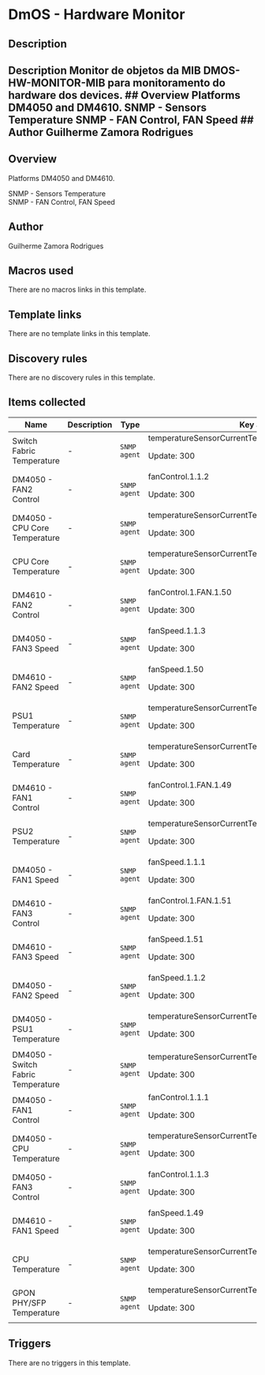 # DmOS - Hardware Monitor

## Description

## Description Monitor de objetos da MIB DMOS-HW-MONITOR-MIB para monitoramento do hardware dos devices. ## Overview Platforms DM4050 and DM4610. SNMP - Sensors Temperature SNMP - FAN Control, FAN Speed ## Author Guilherme Zamora Rodrigues 

## Overview

Platforms DM4050 and DM4610.


SNMP - Sensors Temperature  
SNMP - FAN Control, FAN Speed



## Author

Guilherme Zamora Rodrigues

## Macros used

There are no macros links in this template.

## Template links

There are no template links in this template.

## Discovery rules

There are no discovery rules in this template.

## Items collected

|Name|Description|Type|Key and additional info|
|----|-----------|----|----|
|Switch Fabric Temperature|<p>-</p>|`SNMP agent`|temperatureSensorCurrentTemperature.1.1.7.83.69.78.83.79.82.50<p>Update: 300</p>|
|DM4050 - FAN2 Control|<p>-</p>|`SNMP agent`|fanControl.1.1.2<p>Update: 300</p>|
|DM4050 - CPU Core Temperature|<p>-</p>|`SNMP agent`|temperatureSensorCurrentTemperature.CPUCore<p>Update: 300</p>|
|CPU Core Temperature|<p>-</p>|`SNMP agent`|temperatureSensorCurrentTemperature.1.1.7.83.69.78.83.79.82.53<p>Update: 300</p>|
|DM4610 - FAN2 Control|<p>-</p>|`SNMP agent`|fanControl.1.FAN.1.50<p>Update: 300</p>|
|DM4050 - FAN3 Speed|<p>-</p>|`SNMP agent`|fanSpeed.1.1.3<p>Update: 300</p>|
|DM4610 - FAN2 Speed|<p>-</p>|`SNMP agent`|fanSpeed.1.50<p>Update: 300</p>|
|PSU1 Temperature|<p>-</p>|`SNMP agent`|temperatureSensorCurrentTemperature.1.PSU1.7.83.69.78.83.79.82.49<p>Update: 300</p>|
|Card Temperature|<p>-</p>|`SNMP agent`|temperatureSensorCurrentTemperature.1.1.7.83.69.78.83.79.82.49<p>Update: 300</p>|
|DM4610 - FAN1 Control|<p>-</p>|`SNMP agent`|fanControl.1.FAN.1.49<p>Update: 300</p>|
|PSU2 Temperature|<p>-</p>|`SNMP agent`|temperatureSensorCurrentTemperature.1.PSU2.7.83.69.78.83.79.82.49<p>Update: 300</p>|
|DM4050 - FAN1 Speed|<p>-</p>|`SNMP agent`|fanSpeed.1.1.1<p>Update: 300</p>|
|DM4610 - FAN3 Control|<p>-</p>|`SNMP agent`|fanControl.1.FAN.1.51<p>Update: 300</p>|
|DM4610 - FAN3 Speed|<p>-</p>|`SNMP agent`|fanSpeed.1.51<p>Update: 300</p>|
|DM4050 - FAN2 Speed|<p>-</p>|`SNMP agent`|fanSpeed.1.1.2<p>Update: 300</p>|
|DM4050 - PSU1 Temperature|<p>-</p>|`SNMP agent`|temperatureSensorCurrentTemperature.1.1.PSU1<p>Update: 300</p>|
|DM4050 - Switch Fabric Temperature|<p>-</p>|`SNMP agent`|temperatureSensorCurrentTemperature.1.1.SENSOR1<p>Update: 300</p>|
|DM4050 - FAN1 Control|<p>-</p>|`SNMP agent`|fanControl.1.1.1<p>Update: 300</p>|
|DM4050 - CPU Temperature|<p>-</p>|`SNMP agent`|temperatureSensorCurrentTemperature.1.1.SENSOR2<p>Update: 300</p>|
|DM4050 - FAN3 Control|<p>-</p>|`SNMP agent`|fanControl.1.1.3<p>Update: 300</p>|
|DM4610 - FAN1 Speed|<p>-</p>|`SNMP agent`|fanSpeed.1.49<p>Update: 300</p>|
|CPU Temperature|<p>-</p>|`SNMP agent`|temperatureSensorCurrentTemperature.1.1.7.83.69.78.83.79.82.52<p>Update: 300</p>|
|GPON PHY/SFP Temperature|<p>-</p>|`SNMP agent`|temperatureSensorCurrentTemperature.1.1.7.83.69.78.83.79.82.51<p>Update: 300</p>|
## Triggers

There are no triggers in this template.

